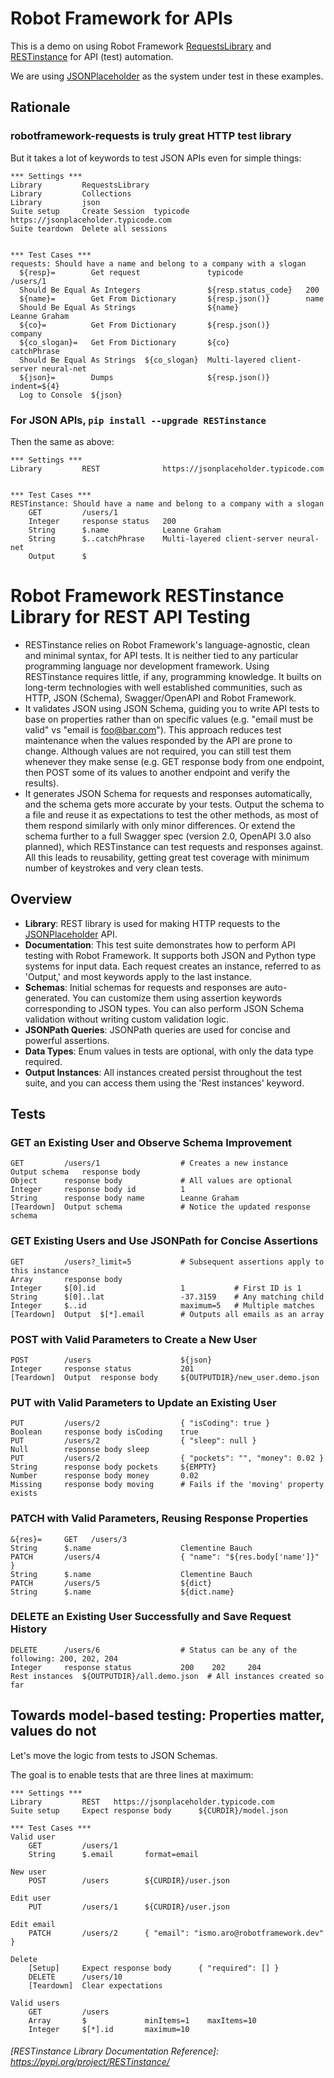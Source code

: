 # Robot Framework for APIs

This is a demo on using Robot Framework
[RequestsLibrary](https://github.com/bulkan/robotframework-requests) and
[RESTinstance](https://github.com/asyrjasalo/RESTinstance)
for API (test) automation.

We are using [JSONPlaceholder](https://jsonplaceholder.typicode.com/users)
as the system under test in these examples.

## Rationale

### robotframework-requests is truly great HTTP test library

But it takes a lot of keywords to test JSON APIs even for simple things:

```robot
*** Settings ***
Library         RequestsLibrary
Library         Collections
Library         json
Suite setup     Create Session  typicode  https://jsonplaceholder.typicode.com
Suite teardown  Delete all sessions


*** Test Cases ***
requests: Should have a name and belong to a company with a slogan
  ${resp}=        Get request               typicode              /users/1
  Should Be Equal As Integers               ${resp.status_code}   200
  ${name}=        Get From Dictionary       ${resp.json()}        name
  Should Be Equal As Strings                ${name}               Leanne Graham
  ${co}=          Get From Dictionary       ${resp.json()}        company
  ${co_slogan}=   Get From Dictionary       ${co}                 catchPhrase
  Should Be Equal As Strings  ${co_slogan}  Multi-layered client-server neural-net
  ${json}=        Dumps                     ${resp.json()}        indent=${4}
  Log to Console  ${json}
```

### For JSON APIs, `pip install --upgrade RESTinstance`

Then the same as above:

```robot
*** Settings ***
Library         REST              https://jsonplaceholder.typicode.com


*** Test Cases ***
RESTinstance: Should have a name and belong to a company with a slogan
    GET         /users/1
    Integer     response status   200
    String      $.name            Leanne Graham
    String      $..catchPhrase    Multi-layered client-server neural-net
    Output      $
```

# Robot Framework RESTinstance Library for REST API Testing

- RESTinstance relies on Robot Framework's language-agnostic, clean and minimal syntax, for API tests. It is neither tied to any particular programming language nor development framework. Using RESTinstance requires little, if any, programming knowledge. It builts on long-term technologies with well established communities, such as HTTP, JSON (Schema), Swagger/OpenAPI and Robot Framework.
- It validates JSON using JSON Schema, guiding you to write API tests to base on properties rather than on specific values (e.g. "email must be valid" vs "email is foo@bar.com"). This approach reduces test maintenance when the values responded by the API are prone to change. Although values are not required, you can still test them whenever they make sense (e.g. GET response body from one endpoint, then POST some of its values to another endpoint and verify the results).
- It generates JSON Schema for requests and responses automatically, and the schema gets more accurate by your tests. Output the schema to a file and reuse it as expectations to test the other methods, as most of them respond similarly with only minor differences. Or extend the schema further to a full Swagger spec (version 2.0, OpenAPI 3.0 also planned), which RESTinstance can test requests and responses against. All this leads to reusability, getting great test coverage with minimum number of keystrokes and very clean tests.

## Overview

- **Library**: REST library is used for making HTTP requests to the [JSONPlaceholder](https://jsonplaceholder.typicode.com) API.
- **Documentation**: This test suite demonstrates how to perform API testing with Robot Framework. It supports both JSON and Python type systems for input data. Each request creates an instance, referred to as 'Output,' and most keywords apply to the last instance.
- **Schemas**: Initial schemas for requests and responses are auto-generated. You can customize them using assertion keywords corresponding to JSON types. You can also perform JSON Schema validation without writing custom validation logic.
- **JSONPath Queries**: JSONPath queries are used for concise and powerful assertions.
- **Data Types**: Enum values in tests are optional, with only the data type required.
- **Output Instances**: All instances created persist throughout the test suite, and you can access them using the 'Rest instances' keyword.

## Tests

### GET an Existing User and Observe Schema Improvement

```robotframework
GET         /users/1                  # Creates a new instance
Output schema   response body
Object      response body             # All values are optional
Integer     response body id          1
String      response body name        Leanne Graham
[Teardown]  Output schema             # Notice the updated response schema
```

### GET Existing Users and Use JSONPath for Concise Assertions
```robotframework
GET         /users?_limit=5           # Subsequent assertions apply to this instance
Array       response body
Integer     $[0].id                   1           # First ID is 1
String      $[0]..lat                 -37.3159    # Any matching child
Integer     $..id                     maximum=5   # Multiple matches
[Teardown]  Output  $[*].email        # Outputs all emails as an array
```

### POST with Valid Parameters to Create a New User
```robotframework
POST        /users                    ${json}
Integer     response status           201
[Teardown]  Output  response body     ${OUTPUTDIR}/new_user.demo.json
```

### PUT with Valid Parameters to Update an Existing User
```robotframework
PUT         /users/2                  { "isCoding": true }
Boolean     response body isCoding    true
PUT         /users/2                  { "sleep": null }
Null        response body sleep
PUT         /users/2                  { "pockets": "", "money": 0.02 }
String      response body pockets     ${EMPTY}
Number      response body money       0.02
Missing     response body moving      # Fails if the 'moving' property exists
```

### PATCH with Valid Parameters, Reusing Response Properties
```robotframework
&{res}=     GET   /users/3
String      $.name                    Clementine Bauch
PATCH       /users/4                  { "name": "${res.body['name']}" }
String      $.name                    Clementine Bauch
PATCH       /users/5                  ${dict}
String      $.name                    ${dict.name}
```

### DELETE an Existing User Successfully and Save Request History
```robotframework
DELETE      /users/6                  # Status can be any of the following: 200, 202, 204
Integer     response status           200    202     204
Rest instances  ${OUTPUTDIR}/all.demo.json  # All instances created so far
```

## Towards model-based testing: Properties matter, values do not

Let's move the logic from tests to JSON Schemas.

The goal is to enable tests that are three lines at maximum:

```robot
*** Settings ***
Library         REST   https://jsonplaceholder.typicode.com
Suite setup     Expect response body      ${CURDIR}/model.json

*** Test Cases ***
Valid user
    GET         /users/1
    String      $.email       format=email

New user
    POST        /users        ${CURDIR}/user.json

Edit user
    PUT         /users/1      ${CURDIR}/user.json

Edit email
    PATCH       /users/2      { "email": "ismo.aro@robotframework.dev" }

Delete
    [Setup]     Expect response body      { "required": [] }
    DELETE      /users/10
    [Teardown]  Clear expectations

Valid users
    GET         /users
    Array       $             minItems=1    maxItems=10
    Integer     $[*].id       maximum=10
```



###### [RESTinstance Library Documentation Reference]: https://pypi.org/project/RESTinstance/



